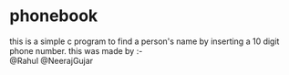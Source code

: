 # phonebook
this is a simple c program to find a person's name by inserting a 10 digit phone number.
this was made by :-\
@Rahul
@NeerajGujar
